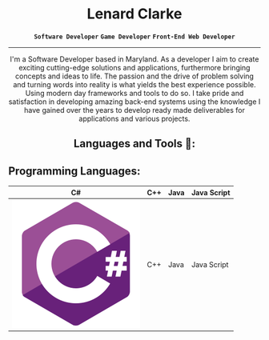 # <h1 align="center">Lenard Clarke</h1>
<p align="center" dir="auto"><strong><code>Software Developer</code></strong> <strong><code>Game Developer</code></strong> <strong><code>Front-End Web Developer</code></strong></p>
<hr></hr>

<p align="center" dir="auto">I'm a Software Developer based in Maryland. As a developer I aim to create exciting cutting-edge solutions and applications, furthermore bringing concepts and ideas to life. The passion and the drive of problem solving and turning words into reality is what yields the best experience possible. Using modern day frameworks and tools to do so. I take pride and satisfaction in developing amazing back-end systems using the knowledge I have gained over the years to develop ready made deliverables for applications and various projects.</p>

<h2 align="center" dir="auto">Languages and Tools 🧰:</h2>

<h2 dir="auto">Programming Languages:</h2>  

| C# | C++ | Java | Java Script |
| --- | --- | ---- | --- |
| <img src="https://github.com/lsclarke/lsclarke/blob/main/img/csharp.svg"> | C++ | Java | Java Script |


